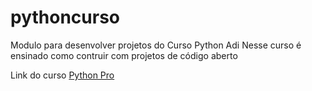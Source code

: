 # pythoncurso


Modulo para desenvolver projetos do Curso Python
Adi
Nesse curso é ensinado como contruir com projetos de código aberto


Link do curso [Python Pro](https://pythonpro.com.br/)

 
